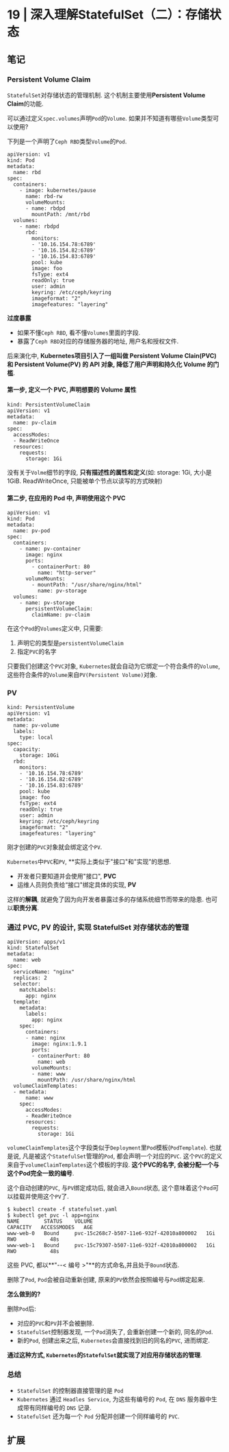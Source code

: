 # 19 | 深入理解StatefulSet（二）：存储状态

## 笔记

### Persistent Volume Claim 

`StatefulSet`对存储状态的管理机制. 这个机制主要使用**Persistent Volume Claim**的功能.

可以通过定义`spec.volumes`声明`Pod`的`Volume`. 如果并不知道有哪些`Volume`类型可以使用?

下列是一个声明了`Ceph RBD`类型`Volume`的`Pod`.

```
apiVersion: v1
kind: Pod
metadata:
  name: rbd
spec:
  containers:
    - image: kubernetes/pause
      name: rbd-rw
      volumeMounts:
      - name: rbdpd
        mountPath: /mnt/rbd
  volumes:
    - name: rbdpd
      rbd:
        monitors:
        - '10.16.154.78:6789'
        - '10.16.154.82:6789'
        - '10.16.154.83:6789'
        pool: kube
        image: foo
        fsType: ext4
        readOnly: true
        user: admin
        keyring: /etc/ceph/keyring
        imageformat: "2"
        imagefeatures: "layering"
```

**过度暴露**

* 如果不懂`Ceph RBD`, 看不懂`Volumes`里面的字段.
* 暴露了`Ceph RBD`对应的存储服务器的地址, 用户名和授权文件.

后来演化中, **Kubernetes项目引入了一组叫做 Persistent Volume Clain(PVC) 和 Persistent Volume(PV) 的 API 对象, 降低了用户声明和持久化 Volume 的门槛**.

#### 第一步, 定义一个 PVC, 声明想要的 Volume 属性

```
kind: PersistentVolumeClaim
apiVersion: v1
metadata:
  name: pv-claim
spec:
  accessModes:
  - ReadWriteOnce
  resources:
    requests:
      storage: 1Gi
```

没有关于`Volme`细节的字段, **只有描述性的属性和定义**(如: storage: 1Gi, 大小是1GiB. ReadWriteOnce, 只能被单个节点以读写的方式映射)

#### 第二步, 在应用的 Pod 中, 声明使用这个 PVC

```
apiVersion: v1
kind: Pod
metadata:
  name: pv-pod
spec:
  containers:
    - name: pv-container
      image: nginx
      ports:
        - containerPort: 80
          name: "http-server"
      volumeMounts:
        - mountPath: "/usr/share/nginx/html"
          name: pv-storage
  volumes:
    - name: pv-storage
      persistentVolumeClaim:
        claimName: pv-claim
```

在这个`Pod`的`Volumes`定义中, 只需要:

1. 声明它的类型是`persistentVolumeClaim`
2. 指定`PVC`的名字

只要我们创建这个`PVC`对象, `Kubernetes`就会自动为它绑定一个符合条件的`Volume`, 这些符合条件的`Volume`来自`PV(Persistent Volume)`对象.

### PV

```
kind: PersistentVolume
apiVersion: v1
metadata:
  name: pv-volume
  labels:
    type: local
spec:
  capacity:
    storage: 10Gi
  rbd:
    monitors:
    - '10.16.154.78:6789'
    - '10.16.154.82:6789'
    - '10.16.154.83:6789'
    pool: kube
    image: foo
    fsType: ext4
    readOnly: true
    user: admin
    keyring: /etc/ceph/keyring
    imageformat: "2"
    imagefeatures: "layering"
```

刚才创建的`PVC`对象就会绑定这个`PV`.

`Kubernetes`中`PVC`和`PV`, **实际上类似于"接口"和"实现”的思想.

* 开发者只要知道并会使用"接口", **PVC**
* 运维人员则负责给“接口"绑定具体的实现, **PV**

这样的**解耦**, 就避免了因为向开发者暴露过多的存储系统细节而带来的隐患. 也可以**职责分离**.

### 通过 PVC, PV 的设计, 实现 StatefulSet 对存储状态的管理

```
apiVersion: apps/v1
kind: StatefulSet
metadata:
  name: web
spec:
  serviceName: "nginx"
  replicas: 2
  selector:
    matchLabels:
      app: nginx
  template:
    metadata:
      labels:
        app: nginx
    spec:
      containers:
      - name: nginx
        image: nginx:1.9.1
        ports:
        - containerPort: 80
          name: web
        volumeMounts:
        - name: www
          mountPath: /usr/share/nginx/html
  volumeClaimTemplates:
  - metadata:
      name: www
    spec:
      accessModes:
      - ReadWriteOnce
      resources:
        requests:
          storage: 1Gi
``` 

`volumeClaimTemplates`这个字段类似于`Deployment`里`Pod`模板(`PodTemplate`). 也就是说, 凡是被这个`StatefulSet`管理的`Pod`, 都会声明一个对应的`PVC`. 这个`PVC`的定义来自于`volumeClaimTemplates`这个模板的字段. **这个PVC的名字, 会被分配一个与这个Pod完全一致的编号**.

这个自动创建的`PVC`, 与`PV`绑定成功后, 就会进入`Bound`状态, 这个意味着这个`Pod`可以挂载并使用这个`PV`了.

```
$ kubectl create -f statefulset.yaml
$ kubectl get pvc -l app=nginx
NAME        STATUS    VOLUME                                     CAPACITY   ACCESSMODES   AGE
www-web-0   Bound     pvc-15c268c7-b507-11e6-932f-42010a800002   1Gi        RWO           48s
www-web-1   Bound     pvc-15c79307-b507-11e6-932f-42010a800002   1Gi        RWO           48s
```

这些 PVC, 都以**"--< 编号 >"**的方式命名,并且处于`Bound`状态.

删除了`Pod`, `Pod`会被自动重新创建, 原来的`PV`依然会按照编号与`Pod`绑定起来.

**怎么做到的?**

删除`Pod`后:

* 对应的`PVC`和`PV`并不会被删除.
* `StatefulSet`控制器发现, 一个`Pod`消失了, 会重新创建一个新的, 同名的`Pod`.
* 新的`Pod`, 创建出来之后, `Kubernetes`会直接找到旧的同名的`PVC`, 进而绑定.

**通过这种方式, `Kubernetes`的`StatefulSet`就实现了对应用存储状态的管理**.

### 总结

* `StatefulSet` 的控制器直接管理的是 `Pod`
* `Kubernetes` 通过 `Headles Service`, 为这些有编号的 `Pod`, 在 `DNS` 服务器中生成带有同样编号的 `DNS` 记录.
* `StatefulSet` 还为每一个 `Pod` 分配并创建一个同样编号的 `PVC`.



## 扩展